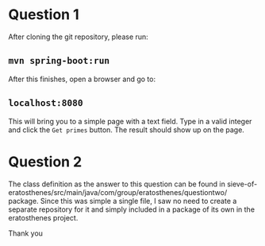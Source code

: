 # Question 1

After cloning the git repository, please run:
## `mvn spring-boot:run`

After this finishes, open a browser and go to:
## `localhost:8080`

This will bring you to a simple page with a text field. Type in a valid integer and click the `Get primes` button.
The result should show up on the page.


# Question 2

The class definition as the answer to this question can be found in sieve-of-eratosthenes/src/main/java/com/group/eratosthenes/questiontwo/ package.
Since this was simple a single file, I saw no need to create a separate repository for it and simply included in a package of its own in the eratosthenes project.

Thank you

